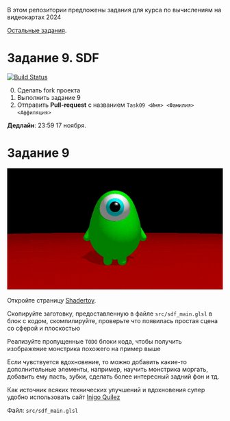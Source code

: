 В этом репозитории предложены задания для курса по вычислениям на видеокартах 2024

[Остальные задания](https://github.com/GPGPUCourse/GPGPUTasks2024/).


# Задание 9. SDF

[![Build Status](https://github.com/GPGPUCourse/GPGPUTasks2024/actions/workflows/cmake.yml/badge.svg?branch=task05&event=push)](https://github.com/GPGPUCourse/GPGPUTasks2024/actions/workflows/cmake.yml)

0. Сделать fork проекта
1. Выполнить задание 9
2. Отправить **Pull-request** с названием ```Task09 <Имя> <Фамилия> <Аффиляция>``` 

**Дедлайн**: 23:59 17 ноября.

Задание 9
=========

![Lilmonster](/capture.gif?raw=true)

Откройте страницу [Shadertoy](https://www.shadertoy.com/new).

Скопируйте заготовку, предоставленную в файле ```src/sdf_main.glsl``` в блок с кодом, скомпилируйте, проверьте что появилась простая сцена со сферой и плоскостью

Реализуйте пропущенные ```TODO``` блоки кода, чтобы получить изображение монстрика похожего на пример выше

Если чувствуется вдохновение, то можно добавить какие-то дополнительные элементы, например, научить монстрика моргать, добавить ему пасть, зубки, сделать более интересный задний фон и тд.

Как источник всяких технических улучшений и вдохновения супер удобно использовать сайт [Inigo Quilez](https://iquilezles.org/articles/)

Файл: ```src/sdf_main.glsl```
